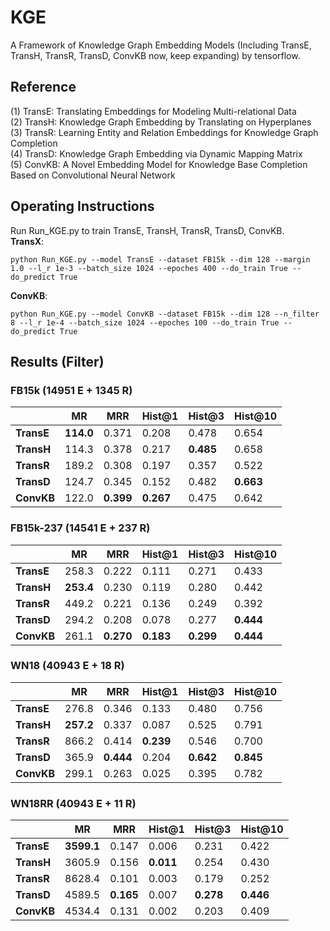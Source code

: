 # KGE
A Framework of Knowledge Graph Embedding Models (Including TransE, TransH, TransR, TransD, ConvKB now, keep expanding) by tensorflow.

## Reference
(1) TransE: Translating Embeddings for Modeling Multi-relational Data   
(2) TransH: Knowledge Graph Embedding by Translating on Hyperplanes  
(3) TransR: Learning Entity and Relation Embeddings for Knowledge Graph Completion  
(4) TransD: Knowledge Graph Embedding via Dynamic Mapping Matrix  
(5) ConvKB: A Novel Embedding Model for Knowledge Base Completion Based on Convolutional Neural Network  

## Operating Instructions
Run Run_KGE.py to train TransE, TransH, TransR, TransD, ConvKB.  
**TransX**:   
```
python Run_KGE.py --model TransE --dataset FB15k --dim 128 --margin 1.0 --l_r 1e-3 --batch_size 1024 --epoches 400 --do_train True --do_predict True
```
**ConvKB**:  
```
python Run_KGE.py --model ConvKB --dataset FB15k --dim 128 --n_filter 8 --l_r 1e-4 --batch_size 1024 --epoches 100 --do_train True --do_predict True
```

## Results (Filter)      
### FB15k (14951 E + 1345 R)
|            | **MR** | **MRR** |**Hist@1**|**Hist@3**|**Hist@10**|
|     --     |   --   |    --   |    --    |    --    |    --     |
| **TransE** | **114.0** | 0.371 | 0.208 | 0.478 | 0.654 |
| **TransH** | 114.3 | 0.378 | 0.217 | **0.485** | 0.658 |
| **TransR** | 189.2 | 0.308 | 0.197 | 0.357 | 0.522 |
| **TransD** | 124.7 | 0.345 | 0.152 | 0.482 | **0.663** |
| **ConvKB** | 122.0 | **0.399** | **0.267** | 0.475 | 0.642 |

### FB15k-237 (14541 E + 237 R)
|            | **MR** | **MRR** |**Hist@1**|**Hist@3**|**Hist@10**|
|     --     |   --   |    --   |    --    |    --    |    --     |
| **TransE** | 258.3 | 0.222 | 0.111 | 0.271 | 0.433 |
| **TransH** | **253.4** | 0.230 | 0.119 | 0.280 | 0.442 |
| **TransR** | 449.2 | 0.221 | 0.136 | 0.249 | 0.392 |
| **TransD** | 294.2 | 0.208 | 0.078 | 0.277 | **0.444** |
| **ConvKB** | 261.1 | **0.270** | **0.183** | **0.299** | **0.444** |

### WN18 (40943 E + 18 R)
|            | **MR** | **MRR** |**Hist@1**|**Hist@3**|**Hist@10**|
|     --     |   --   |    --   |    --    |    --    |    --     |
| **TransE** | 276.8 | 0.346 | 0.133 | 0.480 | 0.756 |
| **TransH** | **257.2** | 0.337 | 0.087 | 0.525 | 0.791 |
| **TransR** | 866.2 | 0.414 | **0.239** | 0.546 | 0.700 |
| **TransD** | 365.9 | **0.444** | 0.204 | **0.642** | **0.845** |
| **ConvKB** | 299.1 | 0.263 | 0.025 | 0.395 | 0.782 |

### WN18RR (40943 E + 11 R)
|            | **MR** | **MRR** |**Hist@1**|**Hist@3**|**Hist@10**|
|     --     |   --   |    --   |    --    |    --    |    --     |
| **TransE** | **3599.1** | 0.147 | 0.006 | 0.231 | 0.422 |
| **TransH** | 3605.9 | 0.156 | **0.011** | 0.254 | 0.430 |
| **TransR** | 8628.4 | 0.101 | 0.003 | 0.179 | 0.252 |
| **TransD** | 4589.5 | **0.165** | 0.007 | **0.278** | **0.446** |
| **ConvKB** | 4534.4 | 0.131 | 0.002 | 0.203 | 0.409 |
